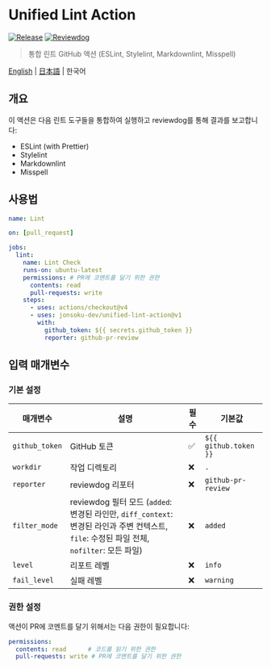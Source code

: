 # Unified Lint Action

[![Release](https://github.com/jonsoku-dev/unified-lint-action/workflows/Release/badge.svg)](https://github.com/jonsoku-dev/unified-lint-action/releases)
[![Reviewdog](https://github.com/jonsoku-dev/unified-lint-action/workflows/Reviewdog/badge.svg)](https://github.com/jonsoku-dev/unified-lint-action/actions?query=workflow%3AReviewdog)

> 통합 린트 GitHub 액션 (ESLint, Stylelint, Markdownlint, Misspell)

[English](./README.en.md) | [日本語](./README.ja.md) | 한국어

## 개요

이 액션은 다음 린트 도구들을 통합하여 실행하고 reviewdog를 통해 결과를 보고합니다:

- ESLint (with Prettier)
- Stylelint
- Markdownlint
- Misspell

## 사용법

```yaml
name: Lint

on: [pull_request]

jobs:
  lint:
    name: Lint Check
    runs-on: ubuntu-latest
    permissions: # PR에 코멘트를 달기 위한 권한
      contents: read
      pull-requests: write
    steps:
      - uses: actions/checkout@v4
      - uses: jonsoku-dev/unified-lint-action@v1
        with:
          github_token: ${{ secrets.github_token }}
          reporter: github-pr-review
```

## 입력 매개변수

### 기본 설정

| 매개변수 | 설명 | 필수 | 기본값 |
|----------|------|------|---------|
| `github_token` | GitHub 토큰 | ✅ | `${{ github.token }}` |
| `workdir` | 작업 디렉토리 | ❌ | `.` |
| `reporter` | reviewdog 리포터 | ❌ | `github-pr-review` |
| `filter_mode` | reviewdog 필터 모드 (`added`: 변경된 라인만, `diff_context`: 변경된 라인과 주변 컨텍스트, `file`: 수정된 파일 전체, `nofilter`: 모든 파일) | ❌ | `added` |
| `level` | 리포트 레벨 | ❌ | `info` |
| `fail_level` | 실패 레벨 | ❌ | `warning` |

### 권한 설정

액션이 PR에 코멘트를 달기 위해서는 다음 권한이 필요합니다:

```yaml
permissions:
  contents: read      # 코드를 읽기 위한 권한
  pull-requests: write # PR에 코멘트를 달기 위한 권한
```